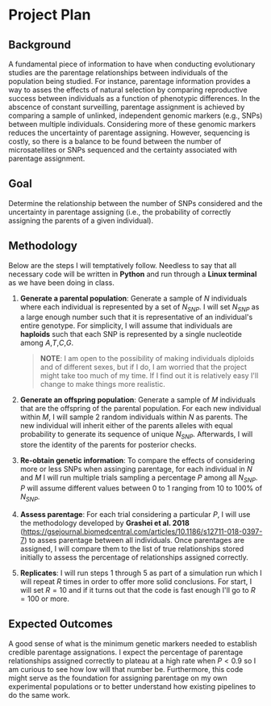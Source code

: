 # Project Plan

## Background

A fundamental piece of information to have when conducting evolutionary studies are the parentage relationships between individuals of the population being studied. For instance, parentage information provides a way to asses the effects of natural selection by comparing reproductive success between individuals as a function of phenotypic differences. In the abscence of constant surveilling, parentage assignment is achieved by comparing a sample of unlinked, independent genomic markers (e.g., SNPs) between multiple individuals. Considering more of these genomic markers reduces the uncertainty of parentage assigning. However, sequencing is costly, so there is a balance to be found between the number of microsatellites or SNPs sequenced and the certainty associated with parentage assignment.

## Goal

Determine the relationship between the number of SNPs considered and the uncertainty in parentage assigning (i.e., the probability of correctly assigning the parents of a given individual).

## Methodology

Below are the steps I will temptatively follow. Needless to say that all necessary code will be written in **Python** and run through a **Linux terminal** as we have been doing in class. 

1. **Generate a parental population**: Generate a sample of $N$ individuals where each individual is represented by a set of $N_{SNP}$. I will set $N_{SNP}$ as a large enough number such that it is representative of an individual's entire genotype. For simplicity, I will assume that individuals are **haploids** such that each SNP is represented by a single nucleotide among *A*,*T*,*C*,*G*. 

    > **NOTE**: I am open to the possibility of making individuals diploids and of different sexes, but if I do, I am worried that the project might take too much of my time. If I find out it is relatively easy I'll change to make things more realistic. 

2. **Generate an offspring population**: Generate a sample of $M$ individuals  that are the offspring of the parental population. For each new individual within $M$, I will sample $2$ random individuals within $N$ as parents. The new individual will inherit either of the parents alleles with equal probability to generate its sequence of unique $N_{SNP}$. Afterwards, I will store the identity of the parents for posterior checks. 

3. **Re-obtain genetic information**: To compare the effects of considering more or less SNPs when assinging parentage, for each individual in $N$ and $M$ I will run multiple trials sampling a percentage $P$ among all $N_{SNP}$. $P$ will assume different values between 0 to 1 ranging from 10 to 100% of $N_{SNP}$. 

4. **Assess parentage**: For each trial considering a particular $P$, I will use the methodology developed by **Grashei et al. 2018** (https://gsejournal.biomedcentral.com/articles/10.1186/s12711-018-0397-7) to asses parentage between all individuals. Once parentages are assigned, I will compare them to the list of true relationships stored initially to assess the percentage of relationships assigned correctly. 

5. **Replicates**: I will run steps 1 through 5 as part of a simulation run which I will repeat $R$ times in order to offer more solid conclusions. For start, I will set $R = 10$ and if it turns out that the code is fast enough I'll go to $R = 100$ or more. 

## Expected Outcomes

A good sense of what is the minimum genetic markers needed to establish credible parentage assignations. I expect the percentage of parentage relationships assigned correctly to plateau at a high rate when $P < 0.9$ so I am curious to see how low will that number be. Furthermore, this code might serve as the foundation for assigning parentage on my own experimental populations or to better understand how existing pipelines to do the same work. 





